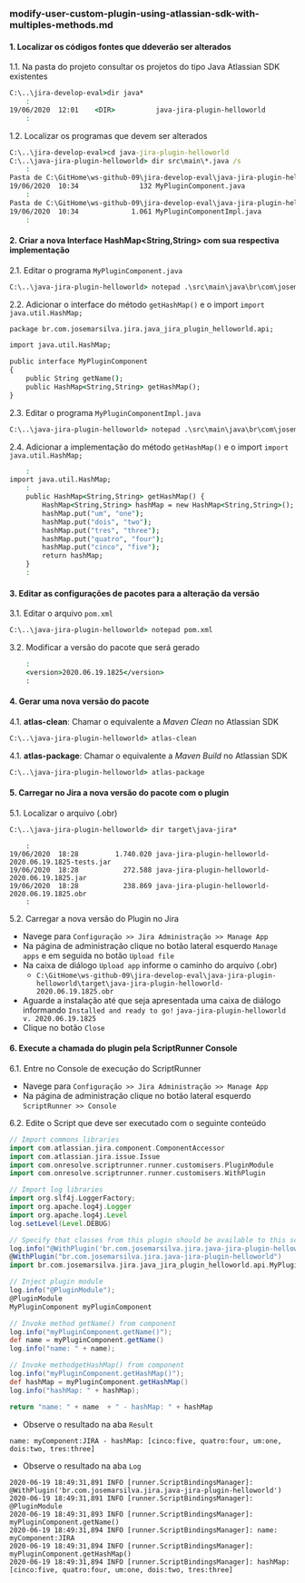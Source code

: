 ### modify-user-custom-plugin-using-atlassian-sdk-with-multiples-methods.md


#### 1. Localizar os códigos fontes que ddeverão ser alterados

1.1. Na pasta do projeto consultar os projetos do tipo Java Atlassian SDK existentes

```cmd
C:\..\jira-develop-eval>dir java*
	:
19/06/2020  12:01    <DIR>          java-jira-plugin-helloworld
	:
```

1.2. Localizar os programas que devem ser alterados

```cmd
C:\..\jira-develop-eval>cd java-jira-plugin-helloworld
C:\..\java-jira-plugin-helloworld> dir src\main\*.java /s
	:
Pasta de C:\GitHome\ws-github-09\jira-develop-eval\java-jira-plugin-helloworld\src\main\java\br\com\josemarsilva\jira\java_jira_plugin_helloworld\api
19/06/2020  10:34               132 MyPluginComponent.java
	:
Pasta de C:\GitHome\ws-github-09\jira-develop-eval\java-jira-plugin-helloworld\src\main\java\br\com\josemarsilva\jira\java_jira_plugin_helloworld\impl
19/06/2020  10:34             1.061 MyPluginComponentImpl.java
	:
```

#### 2. Criar a nova Interface HashMap<String,String> com sua respectiva implementação

2.1. Editar o programa `MyPluginComponent.java`

```cmd
C:\..\java-jira-plugin-helloworld> notepad .\src\main\java\br\com\josemarsilva\jira\java_jira_plugin_helloworld\api\MyPluginComponent.java
```

2.2. Adicionar o interface do método `getHashMap()` e o import `import java.util.HashMap;`

```cmd
package br.com.josemarsilva.jira.java_jira_plugin_helloworld.api;

import java.util.HashMap;

public interface MyPluginComponent
{
    public String getName();
    public HashMap<String,String> getHashMap();
}
```

2.3. Editar o programa `MyPluginComponentImpl.java`

```cmd
C:\..\java-jira-plugin-helloworld> notepad .\src\main\java\br\com\josemarsilva\jira\java_jira_plugin_helloworld\impl\MyPluginComponentImpl.java
```

2.4. Adicionar a implementação do método `getHashMap()` e o import `import java.util.HashMap;`

```cmd
	:
import java.util.HashMap;
	:
    public HashMap<String,String> getHashMap() {
    	HashMap<String,String> hashMap = new HashMap<String,String>();
    	hashMap.put("um", "one");
    	hashMap.put("dois", "two");
    	hashMap.put("tres", "three");
    	hashMap.put("quatro", "four");
    	hashMap.put("cinco", "five");
    	return hashMap;
    }
	:
```

#### 3. Editar as configurações de pacotes para a alteração da versão

3.1. Editar o arquivo `pom.xml`

```cmd
C:\..\java-jira-plugin-helloworld> notepad pom.xml
```

3.2. Modificar a versão do pacote que será gerado

```cmd
	:
    <version>2020.06.19.1825</version>
	:
```

#### 4. Gerar uma nova versão do pacote

4.1. **atlas-clean**: Chamar o equivalente a _Maven Clean_ no Atlassian SDK

```cmd
C:\..\java-jira-plugin-helloworld> atlas-clean
```

4.1. **atlas-package**: Chamar o equivalente a _Maven Build_ no Atlassian SDK

```cmd
C:\..\java-jira-plugin-helloworld> atlas-package
```

#### 5. Carregar no Jira a nova versão do pacote com o plugin

5.1. Localizar o arquivo (.obr)

```cmd
C:\..\java-jira-plugin-helloworld> dir target\java-jira*
```

```console
	:
19/06/2020  18:28         1.740.020 java-jira-plugin-helloworld-2020.06.19.1825-tests.jar
19/06/2020  18:28           272.588 java-jira-plugin-helloworld-2020.06.19.1825.jar
19/06/2020  18:28           238.869 java-jira-plugin-helloworld-2020.06.19.1825.obr
	:
```

5.2. Carregar a nova versão do Plugin no Jira

* Navege para `Configuração >> Jira Administração >> Manage App`
* Na página de administração clique no botão lateral esquerdo `Manage apps` e em seguida no botão `Upload file`
* Na caixa de diálogo `Upload app` informe o caminho do arquivo (.obr) 
  * `C:\GitHome\ws-github-09\jira-develop-eval\java-jira-plugin-helloworld\target\java-jira-plugin-helloworld-2020.06.19.1825.obr`
* Aguarde a instalação até que seja apresentada uma caixa de diálogo informando `Installed and ready to go!` `java-jira-plugin-helloworld v. 2020.06.19.1825`
* Clique no botão `Close`

#### 6. Execute a chamada do plugin pela ScriptRunner Console

6.1. Entre no Console de execução do ScriptRunner

* Navege para `Configuração >> Jira Administração >> Manage App`
* Na página de administração clique no botão lateral esquerdo `ScriptRunner >> Console`

6.2. Edite o Script que deve ser executado com o seguinte conteúdo

```groovy
// Import commons libraries
import com.atlassian.jira.component.ComponentAccessor
import com.atlassian.jira.issue.Issue
import com.onresolve.scriptrunner.runner.customisers.PluginModule
import com.onresolve.scriptrunner.runner.customisers.WithPlugin

// Import log libraries
import org.slf4j.LoggerFactory;
import org.apache.log4j.Logger
import org.apache.log4j.Level
log.setLevel(Level.DEBUG)

// Specify that classes from this plugin should be available to this script
log.info("@WithPlugin('br.com.josemarsilva.jira.java-jira-plugin-helloworld')");
@WithPlugin("br.com.josemarsilva.jira.java-jira-plugin-helloworld")
import br.com.josemarsilva.jira.java_jira_plugin_helloworld.api.MyPluginComponent

// Inject plugin module
log.info("@PluginModule");
@PluginModule
MyPluginComponent myPluginComponent

// Invoke method getName() from component
log.info("myPluginComponent.getName()");
def name = myPluginComponent.getName()
log.info("name: " + name);

// Invoke methodgetHashMap() from component
log.info("myPluginComponent.getHashMap()");
def hashMap = myPluginComponent.getHashMap()
log.info("hashMap: " + hashMap);

return "name: " + name  + " - hashMap: " + hashMap 
```

* Observe o resultado na aba `Result`

```result
name: myComponent:JIRA - hashMap: [cinco:five, quatro:four, um:one, dois:two, tres:three]
```

* Observe o resultado na aba `Log`

```log
2020-06-19 18:49:31,891 INFO [runner.ScriptBindingsManager]: @WithPlugin('br.com.josemarsilva.jira.java-jira-plugin-helloworld')
2020-06-19 18:49:31,891 INFO [runner.ScriptBindingsManager]: @PluginModule
2020-06-19 18:49:31,893 INFO [runner.ScriptBindingsManager]: myPluginComponent.getName()
2020-06-19 18:49:31,894 INFO [runner.ScriptBindingsManager]: name: myComponent:JIRA
2020-06-19 18:49:31,894 INFO [runner.ScriptBindingsManager]: myPluginComponent.getHashMap()
2020-06-19 18:49:31,894 INFO [runner.ScriptBindingsManager]: hashMap: [cinco:five, quatro:four, um:one, dois:two, tres:three]
```



